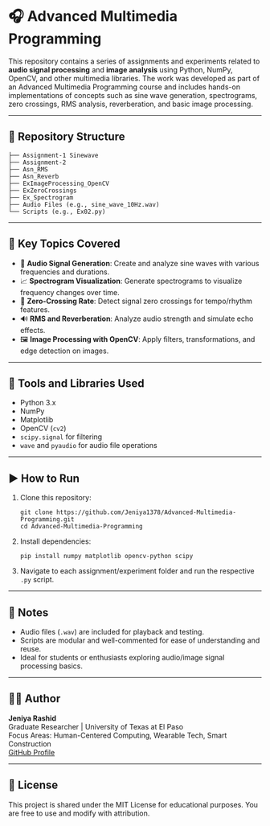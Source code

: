# 🎧 Advanced Multimedia Programming

This repository contains a series of assignments and experiments related to **audio signal processing** and **image analysis** using Python, NumPy, OpenCV, and other multimedia libraries. The work was developed as part of an Advanced Multimedia Programming course and includes hands-on implementations of concepts such as sine wave generation, spectrograms, zero crossings, RMS analysis, reverberation, and basic image processing.

---

## 📁 Repository Structure

```
├── Assignment-1 Sinewave
├── Assignment-2
├── Asn_RMS
├── Asn_Reverb
├── ExImageProcessing_OpenCV
├── ExZeroCrossings
├── Ex_Spectrogram
├── Audio Files (e.g., sine_wave_10Hz.wav)
└── Scripts (e.g., Ex02.py)
```

---

## 🔬 Key Topics Covered

- 🎵 **Audio Signal Generation**: Create and analyze sine waves with various frequencies and durations.
- 📈 **Spectrogram Visualization**: Generate spectrograms to visualize frequency changes over time.
- 🔄 **Zero-Crossing Rate**: Detect signal zero crossings for tempo/rhythm features.
- 🔊 **RMS and Reverberation**: Analyze audio strength and simulate echo effects.
- 🖼️ **Image Processing with OpenCV**: Apply filters, transformations, and edge detection on images.

---

## 🧪 Tools and Libraries Used

- Python 3.x
- NumPy
- Matplotlib
- OpenCV (`cv2`)
- `scipy.signal` for filtering
- `wave` and `pyaudio` for audio file operations

---

## ▶️ How to Run

1. Clone this repository:
   ```
   git clone https://github.com/Jeniya1378/Advanced-Multimedia-Programming.git
   cd Advanced-Multimedia-Programming
   ```

2. Install dependencies:
   ```
   pip install numpy matplotlib opencv-python scipy
   ```

3. Navigate to each assignment/experiment folder and run the respective `.py` script.

---

## 📌 Notes

- Audio files (`.wav`) are included for playback and testing.
- Scripts are modular and well-commented for ease of understanding and reuse.
- Ideal for students or enthusiasts exploring audio/image signal processing basics.

---

## 👩‍💻 Author

**Jeniya Rashid**  
Graduate Researcher | University of Texas at El Paso  
Focus Areas: Human-Centered Computing, Wearable Tech, Smart Construction  
[GitHub Profile](https://github.com/Jeniya1378)

---

## 📜 License

This project is shared under the MIT License for educational purposes. You are free to use and modify with attribution.

